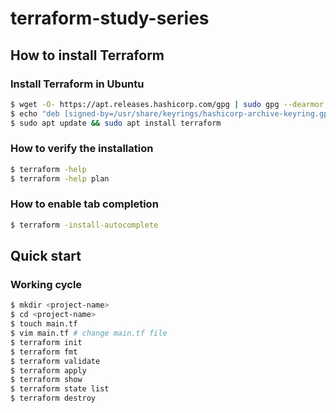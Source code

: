 # terraform-study-series

## How to install Terraform

### Install Terraform in Ubuntu

```bash
$ wget -O- https://apt.releases.hashicorp.com/gpg | sudo gpg --dearmor -o /usr/share/keyrings/hashicorp-archive-keyring.gpg
$ echo "deb [signed-by=/usr/share/keyrings/hashicorp-archive-keyring.gpg] https://apt.releases.hashicorp.com $(lsb_release -cs) main" | sudo tee /etc/apt/sources.list.d/hashicorp.list
$ sudo apt update && sudo apt install terraform
```

### How to verify the installation

```bash
$ terraform -help
$ terraform -help plan
```


### How to enable tab completion

```bash
$ terraform -install-autocomplete
```

## Quick start

### Working cycle

```bash
$ mkdir <project-name>
$ cd <project-name>
$ touch main.tf
$ vim main.tf # change main.tf file 
$ terraform init
$ terraform fmt
$ terraform validate
$ terraform apply
$ terraform show
$ terraform state list
$ terraform destroy
```
